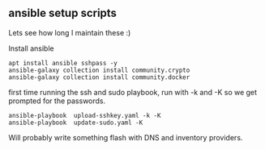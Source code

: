 ansible setup scripts
---------------------

Lets see how long I maintain these :)


Install ansible
```
apt install ansible sshpass -y
ansible-galaxy collection install community.crypto
ansible-galaxy collection install community.docker
```

first time running the ssh and sudo playbook, run with -k and -K so we get prompted for the passwords.

```
ansible-playbook  upload-sshkey.yaml -k -K
ansible-playbook  update-sudo.yaml -K
```

Will probably write something flash with DNS and inventory providers.
